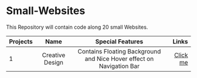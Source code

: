 # Small-Websites
This Repository will contain code along 20 small Websites.

| Projects      |Name                 | Special Features                                                     | Links
| ------------- |:-------------:      |:-----:                                                               | -----: 
| 1             | Creative Design     | Contains Floating Background and Nice Hover effect on Navigation Bar | [Click me](https://gautam25raj.github.io/Small-Websites/Creative%20Design)
